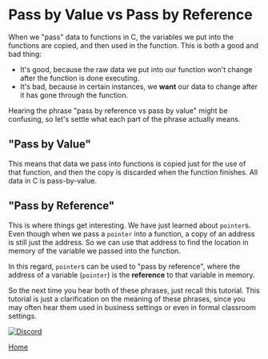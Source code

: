 # Pass by Value vs Pass by Reference
When we "pass" data to functions in C, the variables we put into the functions are copied, and then used in the function. This is both a good and bad thing:
- It's good, because the raw data we put into our function won't change after the function is done executing.
- It's bad, because in certain instances, we **want** our data to change after it has gone through the function.

Hearing the phrase "pass by reference vs pass by value" might be confusing, so let's settle what each part of the phrase actually means.

## "Pass by Value"
This means that data we pass into functions is copied just for the use of that function, and then the copy is discarded when the function finishes. All data in C is pass-by-value.

## "Pass by Reference"
This is where things get interesting. We have just learned about ``pointer``s. Even though when we pass a ``pointer`` into a function, a copy of an address is still just the address. So we can use that address to find the location in memory of the variable we passed into the function.

In this regard, ``pointer``s can be used to "pass by reference", where the address of a variable (``pointer``) is the **reference** to that variable in memory.

So the next time you hear both of these phrases, just recall this tutorial. This tutorial is just a clarification on the meaning of these phrases, since you may often hear them used in business settings or even in formal classroom settings.


[![Discord](https://img.shields.io/discord/609993365832073217?color=7289da&label=discord)](https://discord.gg/Sw3npy4)

[Home](https://bvanseg.github.io)